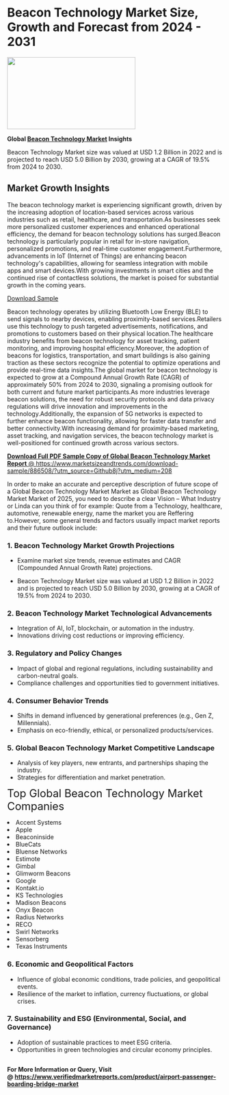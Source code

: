 <H1>Beacon Technology Market Size, Growth and Forecast from 2024 - 2031</H1><img class="aligncenter size-medium wp-image-584254" src="https://thirdeyenews.in/wp-content/uploads/2024/09/Global-Market-Research-300x168.jpeg" alt="" width="300" height="168" /><p><strong>Global&nbsp;<a href="https://www.marketsizeandtrends.com/download-sample/886508/?utm_source=Github8j?utm_medium=208">Beacon Technology Market</a> Insights</strong></p><p>Beacon Technology Market size was valued at USD 1.2 Billion in 2022 and is projected to reach USD 5.0 Billion by 2030, growing at a CAGR of 19.5% from 2024 to 2030.</p><p><h2>Market Growth Insights</h2> <p>The beacon technology market is experiencing significant growth, driven by the increasing adoption of location-based services across various industries such as retail, healthcare, and transportation.As businesses seek more personalized customer experiences and enhanced operational efficiency, the demand for beacon technology solutions has surged.Beacon technology is particularly popular in retail for in-store navigation, personalized promotions, and real-time customer engagement.Furthermore, advancements in IoT (Internet of Things) are enhancing beacon technology's capabilities, allowing for seamless integration with mobile apps and smart devices.With growing investments in smart cities and the continued rise of contactless solutions, the market is poised for substantial growth in the coming years.</p> <p><a href="download_link">Download Sample</a></p> <p>Beacon technology operates by utilizing Bluetooth Low Energy (BLE) to send signals to nearby devices, enabling proximity-based services.Retailers use this technology to push targeted advertisements, notifications, and promotions to customers based on their physical location.The healthcare industry benefits from beacon technology for asset tracking, patient monitoring, and improving hospital efficiency.Moreover, the adoption of beacons for logistics, transportation, and smart buildings is also gaining traction as these sectors recognize the potential to optimize operations and provide real-time data insights.The global market for beacon technology is expected to grow at a Compound Annual Growth Rate (CAGR) of approximately 50% from 2024 to 2030, signaling a promising outlook for both current and future market participants.As more industries leverage beacon solutions, the need for robust security protocols and data privacy regulations will drive innovation and improvements in the technology.Additionally, the expansion of 5G networks is expected to further enhance beacon functionality, allowing for faster data transfer and better connectivity.With increasing demand for proximity-based marketing, asset tracking, and navigation services, the beacon technology market is well-positioned for continued growth across various sectors.</p> <p><a href="more_info_link"></p><p><span class=""><strong>Download Full PDF Sample Copy of Global Beacon Technology Market Report</strong> @ <a href="https://www.marketsizeandtrends.com/download-sample/886508/?utm_source=Github8j?utm_medium=208" target="_blank">https://www.marketsizeandtrends.com/download-sample/886508/?utm_source=Github8j?utm_medium=208</a></span></p><p>In order to make an accurate and perceptive description of future scope of a Global&nbsp;Beacon Technology Market Market as Global&nbsp;Beacon Technology Market Market of 2025, you need to describe a clear Vision &ndash; What Industry or Linda can you think of for example: Quote from a Technology, healthcare, automotive, renewable energy, name the market you are Reffering to.However, some general trends and factors usually impact market reports and their future outlook include:</p><h3>1.&nbsp;<strong>Beacon Technology Market Growth Projections</strong></h3><ul><li>Examine market size trends, revenue estimates and CAGR (Compounded Annual Growth Rate) projections.</li><li><p>Beacon Technology Market size was valued at USD 1.2 Billion in 2022 and is projected to reach USD 5.0 Billion by 2030, growing at a CAGR of 19.5% from 2024 to 2030.</p></li></ul><h3>2.&nbsp;<strong>Beacon Technology Market Technological Advancements</strong></h3><ul><li>Integration of AI, IoT, blockchain, or automation in the industry.</li><li>Innovations driving cost reductions or improving efficiency.</li></ul><h3>3.&nbsp;<strong>Regulatory and Policy Changes</strong></h3><ul><li>Impact of global and regional regulations, including sustainability and carbon-neutral goals.</li><li>Compliance challenges and opportunities tied to government initiatives.</li></ul><h3>4.&nbsp;<strong>Consumer Behavior Trends</strong></h3><ul><li>Shifts in demand influenced by generational preferences (e.g., Gen Z, Millennials).</li><li>Emphasis on eco-friendly, ethical, or personalized products/services.</li></ul><h3>5.&nbsp;<strong>Global Beacon Technology Market Competitive Landscape</strong></h3><ul><li>Analysis of key players, new entrants, and partnerships shaping the industry.</li><li>Strategies for differentiation and market penetration.</li></ul><p data-pm-slice="1 1 []"><span style="color: inherit; font-family: inherit; font-size: 25px;">Top Global Beacon Technology Market Companies</span></p><div class="" data-test-id=""><p><li>Accent Systems</li><li> Apple</li><li> Beaconinside</li><li> BlueCats</li><li> Bluense Networks</li><li> Estimote</li><li> Gimbal</li><li> Glimworm Beacons</li><li> Google</li><li> Kontakt.io</li><li> KS Technologies</li><li> Madison Beacons</li><li> Onyx Beacon</li><li> Radius Networks</li><li> RECO</li><li> Swirl Networks</li><li> Sensorberg</li><li> Texas Instruments</li></p></div><h3>6.&nbsp;<strong>Economic and Geopolitical Factors</strong></h3><ul><li>Influence of global economic conditions, trade policies, and geopolitical events.</li><li>Resilience of the market to inflation, currency fluctuations, or global crises.</li></ul><h3>7.&nbsp;<strong>Sustainability and ESG (Environmental, Social, and Governance)</strong></h3><ul><li>Adoption of sustainable practices to meet ESG criteria.</li><li>Opportunities in green technologies and circular economy principles.</li></ul><h2><strong style="font-size: 14px;">For More Information or Query, Visit @&nbsp;</strong><a style="background-color: #ffffff; font-size: 14px;" href="https://www.marketsizeandtrends.com/report/beacon-technology-market/" target="_blank">https://www.verifiedmarketreports.com/product/airport-passenger-boarding-bridge-market</a></h2>